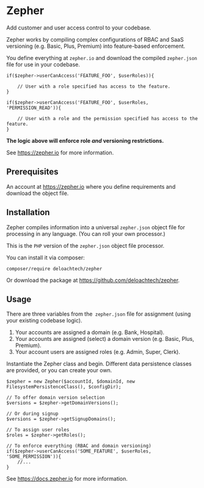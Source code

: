# Zepher

Add customer and user access control to your codebase.

Zepher works by compiling complex configurations of RBAC and SaaS versioning (e.g. Basic, Plus, Premium) into feature-based enforcement.

You define everything at `zepher.io` and download the compiled `zepher.json` file for use in your codebase.

    if($zepher->userCanAccess('FEATURE_FOO', $userRoles)){

        // User with a role specified has access to the feature.
    }

    if($zepher->userCanAccess('FEATURE_FOO', $userRoles, 'PERMISSION_READ')){

        // User with a role and the permission specified has access to the feature.
    }

**The logic above will enforce role _and_ versioning restrictions.**

See https://zepher.io for more information.

## Prerequisites

An account at https://zepher.io where you define requirements and download the object file. 

## Installation

Zepher compiles information into a universal `zepher.json` object file for processing in any language. (You can roll your own processor.) 

This is the `PHP` version of the `zepher.json` object file processor.

You can install it via composer:

    composer/require deloachtech/zepher

Or download the package at https://github.com/deloachtech/zepher.

## Usage

There are three variables from the` zepher.json` file for assignment (using your existing codebase logic).

1. Your accounts are assigned a domain (e.g. Bank, Hospital).
2. Your accounts are assigned (select) a domain version (e.g. Basic, Plus, Premium).
3. Your account users are assigned roles (e.g. Admin, Super, Clerk).


Instantiate the Zepher class and begin. Different data persistence classes are provided, or you can create your own.

    $zepher = new Zepher($accountId, $domainId, new FilesystemPersistenceClass(), $configDir);

    // To offer domain version selection
    $versions = $zepher->getDomainVersions();

    // Or during signup
    $versions = $zepher->getSignupDomains();

    // To assign user roles
    $roles = $zepher->getRoles();

    // To enforce everything (RBAC and domain versioning)
    if($zepher->userCanAccess('SOME_FEATURE', $userRoles, 'SOME_PERMISSION')){
        //...
    }

See https://docs.zepher.io for more information.

